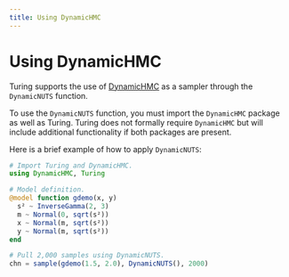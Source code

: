 ```yaml
---
title: Using DynamicHMC
---
```


# Using DynamicHMC

Turing supports the use of [DynamicHMC](https://github.com/tpapp/DynamicHMC.jl) as a sampler through the `DynamicNUTS` function.

To use the `DynamicNUTS` function, you must import the `DynamicHMC` package as well as Turing. Turing does not formally require `DynamicHMC` but will include additional functionality if both packages are present.

Here is a brief example of how to apply `DynamicNUTS`:


```julia
# Import Turing and DynamicHMC.
using DynamicHMC, Turing

# Model definition.
@model function gdemo(x, y)
  s² ~ InverseGamma(2, 3)
  m ~ Normal(0, sqrt(s²))
  x ~ Normal(m, sqrt(s²))
  y ~ Normal(m, sqrt(s²))
end

# Pull 2,000 samples using DynamicNUTS.
chn = sample(gdemo(1.5, 2.0), DynamicNUTS(), 2000)
```
